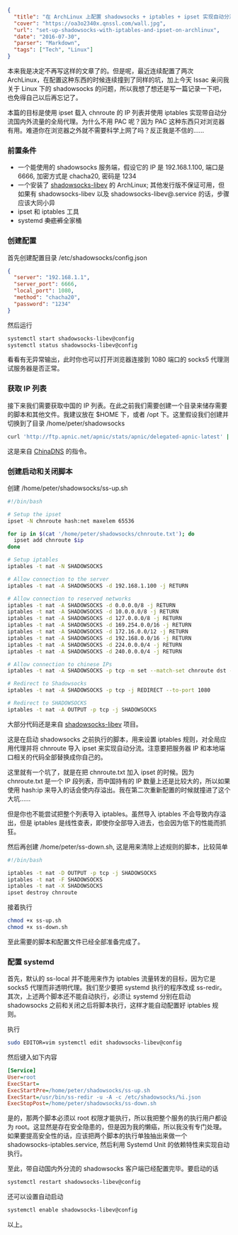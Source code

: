 ```json
{
  "title": "在 ArchLinux 上配置 shadowsocks + iptables + ipset 实现自动分流",
  "cover": "https://oa3o2340x.qnssl.com/wall.jpg",
  "url": "set-up-shadowsocks-with-iptables-and-ipset-on-archlinux",
  "date": "2016-07-30",
  "parser": "Markdown",
  "tags": ["Tech", "Linux"]
}
```

本来我是决定不再写这样的文章了的。但是呢，最近连续配置了两次 ArchLinux，在配置这种东西的时候连续撞到了同样的坑，加上今天 Issac 亲问我关于 Linux 下的 shadowsocks 的问题，所以我想了想还是写一篇记录一下吧，也免得自己以后再忘记了。

本篇的目标是使用 ipset 载入 chnroute 的 IP 列表并使用 iptables 实现带自动分流国内外流量的全局代理。为什么不用 PAC 呢？因为 PAC 这种东西只对浏览器有用。难道你在浏览器之外就不需要科学上网了吗？反正我是不信的……

### 前置条件

* 一个能使用的 shadowsocks 服务端，假设它的 IP 是 192.168.1.100, 端口是 6666, 加密方式是 chacha20, 密码是 1234
* 一个安装了 [shadowsocks-libev](https://www.archlinux.org/packages/community/x86_64/shadowsocks-libev/) 的 ArchLinux; 其他发行版不保证可用，但如果有 shadowsocks-libev 以及 shadowsocks-libev@.service 的话，步骤应该大同小异
* ipset 和 iptables 工具
* systemd ~~卖底裤~~全家桶

### 创建配置

首先创建配置目录 /etc/shadowsocks/config.json

```json
{
  "server": "192.168.1.1",
  "server_port": 6666,
  "local_port": 1080,
  "method": "chacha20",
  "password": "1234"
}
```

然后运行

```bash
systemctl start shadowsocks-libev@config
systemctl status shadowsocks-libev@config
```

看看有无异常输出，此时你也可以打开浏览器连接到 1080 端口的 socks5 代理测试服务器是否正常。

### 获取 IP 列表

接下来我们需要获取中国的 IP 列表。在此之前我们需要创建一个目录来储存需要的脚本和其他文件。我建议放在 $HOME 下，或者 /opt 下。这里假设我们创建并切换到了目录 /home/peter/shadowsocks

```bash
curl 'http://ftp.apnic.net/apnic/stats/apnic/delegated-apnic-latest' | grep ipv4 | grep CN | awk -F\| '{ printf("%s/%d\n", $4, 32-log($5)/log(2)) }' > chnroute.txt
```

这是来自 [ChinaDNS](https://github.com/shadowsocks/ChinaDNS) 的指令。

### 创建启动和关闭脚本

创建 /home/peter/shadowsocks/ss-up.sh

```bash
#!/bin/bash

# Setup the ipset
ipset -N chnroute hash:net maxelem 65536

for ip in $(cat '/home/peter/shadowsocks/chnroute.txt'); do
  ipset add chnroute $ip
done

# Setup iptables
iptables -t nat -N SHADOWSOCKS

# Allow connection to the server
iptables -t nat -A SHADOWSOCKS -d 192.168.1.100 -j RETURN

# Allow connection to reserved networks
iptables -t nat -A SHADOWSOCKS -d 0.0.0.0/8 -j RETURN
iptables -t nat -A SHADOWSOCKS -d 10.0.0.0/8 -j RETURN
iptables -t nat -A SHADOWSOCKS -d 127.0.0.0/8 -j RETURN
iptables -t nat -A SHADOWSOCKS -d 169.254.0.0/16 -j RETURN
iptables -t nat -A SHADOWSOCKS -d 172.16.0.0/12 -j RETURN
iptables -t nat -A SHADOWSOCKS -d 192.168.0.0/16 -j RETURN
iptables -t nat -A SHADOWSOCKS -d 224.0.0.0/4 -j RETURN
iptables -t nat -A SHADOWSOCKS -d 240.0.0.0/4 -j RETURN

# Allow connection to chinese IPs
iptables -t nat -A SHADOWSOCKS -p tcp -m set --match-set chnroute dst -j RETURN

# Redirect to Shadowsocks
iptables -t nat -A SHADOWSOCKS -p tcp -j REDIRECT --to-port 1080

# Redirect to SHADOWSOCKS
iptables -t nat -A OUTPUT -p tcp -j SHADOWSOCKS
```

大部分代码还是来自 [shadowsocks-libev](https://github.com/shadowsocks/shadowsocks-libev) 项目。

这是在启动 shadowsocks 之前执行的脚本，用来设置 iptables 规则，对全局应用代理并将 chnroute 导入 ipset 来实现自动分流。注意要把服务器 IP 和本地端口相关的代码全部替换成你自己的。

这里就有一个坑了，就是在把 chnroute.txt 加入 ipset 的时候。因为 chnroute.txt 是一个 IP 段列表，而中国持有的 IP 数量上还是比较大的，所以如果使用 hash:ip 来导入的话会使内存溢出。我在第二次重新配置的时候就撞进了这个大坑……

但是你也不能尝试把整个列表导入 iptables。虽然导入 iptables 不会导致内存溢出，但是 iptables 是线性查表，即使你全部导入进去，也会因为低下的性能而抓狂。

然后再创建 /home/peter/ss-down.sh, 这是用来清除上述规则的脚本，比较简单

```bash
#!/bin/bash

iptables -t nat -D OUTPUT -p tcp -j SHADOWSOCKS
iptables -t nat -F SHADOWSOCKS
iptables -t nat -X SHADOWSOCKS
ipset destroy chnroute
```

接着执行

```bash
chmod +x ss-up.sh
chmod +x ss-down.sh
```

至此需要的脚本和配置文件已经全部准备完成了。

### 配置 systemd

首先，默认的 ss-local 并不能用来作为 iptables 流量转发的目标，因为它是 socks5 代理而非透明代理。我们至少要把 systemd 执行的程序改成 ss-redir。其次，上述两个脚本还不能自动执行，必须让 systemd 分别在启动 shadowsocks 之前和关闭之后将脚本执行，这样才能自动配置好 iptables 规则。

执行

```bash
sudo EDITOR=vim systemctl edit shadowsocks-libev@config
```

然后键入如下内容

```ini
[Service]
User=root
ExecStart=
ExecStartPre=/home/peter/shadowsocks/ss-up.sh
ExecStart=/usr/bin/ss-redir -u -A -c /etc/shadowsocks/%i.json
ExecStopPost=/home/peter/shadowsocks/ss-down.sh
```

是的，那两个脚本必须以 root 权限才能执行，所以我把整个服务的执行用户都设为 root。这显然是存在安全隐患的，但是因为我的懒癌，所以我没有专门处理。如果要提高安全性的话，应该把两个脚本的执行单独抽出来做一个 shadowsocks-iptables.service, 然后利用 Systemd Unit 的依赖特性来实现自动执行。

至此，带自动国内外分流的 shadowsocks 客户端已经配置完毕。要启动的话

```bash
systemctl restart shadowsocks-libev@config
```

还可以设置自动启动

```bash
systemctl enable shadowsocks-libev@config
```

以上。
